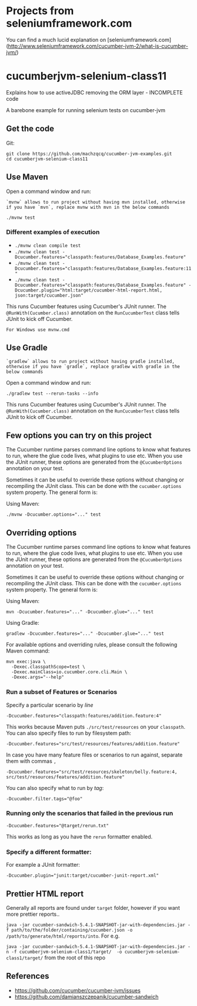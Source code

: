 # Projects from seleniumframework.com

You can find a much lucid explanation on [seleniumframework.com] (http://www.seleniumframework.com/cucumber-jvm-2/what-is-cucumber-jvm/)

# cucumberjvm-selenium-class11
Explains how to use activeJDBC removing the ORM layer - INCOMPLETE code


A barebone example for running selenium tests on cucumber-jvm

## Get the code

Git:

    git clone https://github.com/machzqcq/cucumber-jvm-examples.git
    cd cucumberjvm-selenium-class11

## Use Maven

Open a command window and run:

    `mvnw` allows to run project without having mvn installed, otherwise if you have `mvn`, replace mvnw with mvn in the below commands

`./mvnw test`  

### Different examples of execution

- `./mvnw clean compile test`
- `./mvnw clean test -Dcucumber.features="classpath:features/Database_Examples.feature"`
- `./mvnw clean test -Dcucumber.features="classpath:features/Database_Examples.feature:11"`
- `./mvnw clean test -Dcucumber.features="classpath:features/Database_Examples.feature" -Dcucumber.plugin="html:target/cucumber-html-report.html, json:target/cucumber.json"`

This runs Cucumber features using Cucumber's JUnit runner. The `@RunWith(Cucumber.class)` annotation on the 
`RunCucumberTest` class tells JUnit to kick off Cucumber.

    For Windows use mvnw.cmd

## Use Gradle

    `gradlew` allows to run project without having gradle installed, otherwise if you have `gradle`, replace gradlew with gradle in the below commands

Open a command window and run:

`./gradlew test --rerun-tasks --info`

This runs Cucumber features using Cucumber's JUnit runner. The `@RunWith(Cucumber.class)` annotation on the
`RunCucumberTest` class tells JUnit to kick off Cucumber.


## Few options you can try on this project

The Cucumber runtime parses command line options to know what features to run, where the glue code lives, what plugins to use etc.
When you use the JUnit runner, these options are generated from the `@CucumberOptions` annotation on your test.

Sometimes it can be useful to override these options without changing or recompiling the JUnit class. This can be done with the
`cucumber.options` system property. The general form is:

Using Maven:

`./mvnw -Dcucumber.options="..." test`


## Overriding options

The Cucumber runtime parses command line options to know what features to run, where the glue code lives, what plugins to use etc.
When you use the JUnit runner, these options are generated from the `@CucumberOptions` annotation on your test.

Sometimes it can be useful to override these options without changing or recompiling the JUnit class. This can be done with the
`cucumber.options` system property. The general form is:

Using Maven:

    mvn -Dcucumber.features="..." -Dcucumber.glue="..." test

Using Gradle:

    gradlew -Dcucumber.features="..." -Dcucumber.glue="..." test

For available options and overriding rules, please consult the following Maven command:

    mvn exec:java \
      -Dexec.classpathScope=test \
      -Dexec.mainClass=io.cucumber.core.cli.Main \
      -Dexec.args="--help"

### Run a subset of Features or Scenarios

Specify a particular scenario by *line*

    -Dcucumber.features="classpath:features/addition.feature:4"

This works because Maven puts `./src/test/resources` on your `classpath`.
You can also specify files to run by filesystem path:

    -Dcucumber.features="src/test/resources/features/addition.feature"

In case you have many feature files or scenarios to run against, separate them with commas `,`

    -Dcucumber.features="src/test/resources/skeleton/belly.feature:4, src/test/resources/features/addition.feature"

You can also specify what to run by *tag*:

    -Dcucumber.filter.tags="@foo"

### Running only the scenarios that failed in the previous run

    -Dcucumber.features="@target/rerun.txt"

This works as long as you have the `rerun` formatter enabled.

### Specify a different formatter:

For example a JUnit formatter:

`-Dcucumber.plugin="junit:target/cucumber-junit-report.xml"`

## Prettier HTML report
Generally all reports are found under `target` folder, however if you want more prettier reports..

`java -jar cucumber-sandwich-5.4.1-SNAPSHOT-jar-with-dependencies.jar -f path/to/the/folder/containing/cucumber.json -o /path/to/generate/html/reports/into`. For e.g.  

`java -jar cucumber-sandwich-5.4.1-SNAPSHOT-jar-with-dependencies.jar -n -f cucumberjvm-selenium-class1/target/  -o cucumberjvm-selenium-class1/target/` from the root of this repo

## References
- https://github.com/cucumber/cucumber-jvm/issues  
- https://github.com/damianszczepanik/cucumber-sandwich

